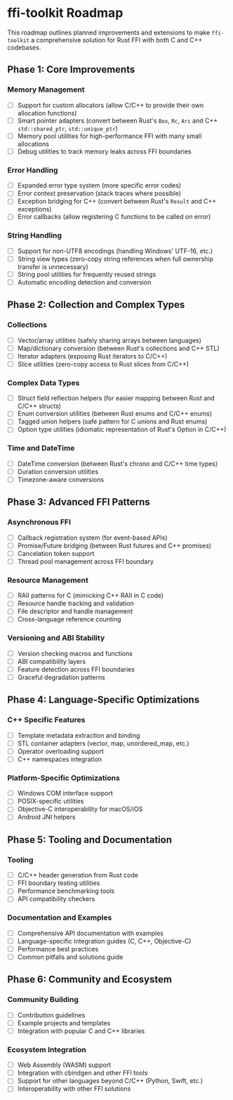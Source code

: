 # ffi-toolkit Roadmap

This roadmap outlines planned improvements and extensions to make `ffi-toolkit` a comprehensive solution for Rust FFI with both C and C++ codebases.

## Phase 1: Core Improvements

### Memory Management
- [ ] Support for custom allocators (allow C/C++ to provide their own allocation functions)
- [ ] Smart pointer adapters (convert between Rust's `Box`, `Rc`, `Arc` and C++ `std::shared_ptr`, `std::unique_ptr`)
- [ ] Memory pool utilities for high-performance FFI with many small allocations
- [ ] Debug utilities to track memory leaks across FFI boundaries

### Error Handling
- [ ] Expanded error type system (more specific error codes)
- [ ] Error context preservation (stack traces where possible)
- [ ] Exception bridging for C++ (convert between Rust's `Result` and C++ exceptions)
- [ ] Error callbacks (allow registering C functions to be called on error)

### String Handling
- [ ] Support for non-UTF8 encodings (handling Windows' UTF-16, etc.)
- [ ] String view types (zero-copy string references when full ownership transfer is unnecessary)
- [ ] String pool utilities for frequently reused strings
- [ ] Automatic encoding detection and conversion

## Phase 2: Collection and Complex Types

### Collections
- [ ] Vector/array utilities (safely sharing arrays between languages)
- [ ] Map/dictionary conversion (between Rust's collections and C++ STL)
- [ ] Iterator adapters (exposing Rust iterators to C/C++)
- [ ] Slice utilities (zero-copy access to Rust slices from C/C++)

### Complex Data Types
- [ ] Struct field reflection helpers (for easier mapping between Rust and C/C++ structs)
- [ ] Enum conversion utilities (between Rust enums and C/C++ enums)
- [ ] Tagged union helpers (safe pattern for C unions and Rust enums)
- [ ] Option type utilities (idiomatic representation of Rust's Option in C/C++)

### Time and DateTime
- [ ] DateTime conversion (between Rust's chrono and C/C++ time types)
- [ ] Duration conversion utilities
- [ ] Timezone-aware conversions

## Phase 3: Advanced FFI Patterns

### Asynchronous FFI
- [ ] Callback registration system (for event-based APIs)
- [ ] Promise/Future bridging (between Rust futures and C++ promises)
- [ ] Cancelation token support
- [ ] Thread pool management across FFI boundary

### Resource Management
- [ ] RAII patterns for C (mimicking C++ RAII in C code)
- [ ] Resource handle tracking and validation
- [ ] File descriptor and handle management
- [ ] Cross-language reference counting

### Versioning and ABI Stability
- [ ] Version checking macros and functions
- [ ] ABI compatibility layers
- [ ] Feature detection across FFI boundaries
- [ ] Graceful degradation patterns

## Phase 4: Language-Specific Optimizations

### C++ Specific Features
- [ ] Template metadata extraction and binding
- [ ] STL container adapters (vector, map, unordered_map, etc.)
- [ ] Operator overloading support
- [ ] C++ namespaces integration

### Platform-Specific Optimizations
- [ ] Windows COM interface support
- [ ] POSIX-specific utilities
- [ ] Objective-C interoperability for macOS/iOS
- [ ] Android JNI helpers

## Phase 5: Tooling and Documentation

### Tooling
- [ ] C/C++ header generation from Rust code
- [ ] FFI boundary testing utilities
- [ ] Performance benchmarking tools
- [ ] API compatibility checkers

### Documentation and Examples
- [ ] Comprehensive API documentation with examples
- [ ] Language-specific integration guides (C, C++, Objective-C)
- [ ] Performance best practices
- [ ] Common pitfalls and solutions guide

## Phase 6: Community and Ecosystem

### Community Building
- [ ] Contribution guidelines
- [ ] Example projects and templates
- [ ] Integration with popular C and C++ libraries

### Ecosystem Integration
- [ ] Web Assembly (WASM) support
- [ ] Integration with cbindgen and other FFI tools
- [ ] Support for other languages beyond C/C++ (Python, Swift, etc.)
- [ ] Interoperability with other FFI solutions
